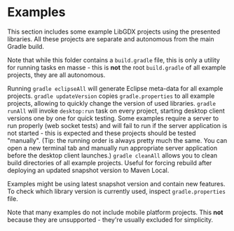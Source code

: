 # Examples

This section includes some example LibGDX projects using the presented libraries. All these projects are separate and autonomous from the main Gradle build.

Note that while this folder contains a `build.gradle` file, this is only a utility for running tasks en masse - this is **not** the root `build.gradle` of all example projects, they are all autonomous.

Running `gradle eclipseAll` will generate Eclipse meta-data for all example projects. `gradle updateVersion` copies `gradle.properties` to all example projects, allowing to quickly change the version of used libraries. `gradle runAll` will invoke `desktop:run` task on every project, starting desktop client versions one by one for quick testing. Some examples require a server to run properly (web socket tests) and will fail to run if the server application is not started - this is expected and these projects should be tested "manually". (Tip: the running order is always pretty much the same. You can open a new terminal tab and manually run appropriate server application before the desktop client launches.) `gradle cleanAll` allows you to clean build directories of all example projects. Useful for forcing rebuild after deploying an updated snapshot version to Maven Local.

Examples might be using latest snapshot version and contain new features. To check which library version is currently used, inspect `gradle.properties` file.

Note that many examples do not include mobile platform projects. This **not** because they are unsupported - they're usually excluded for simplicity.

